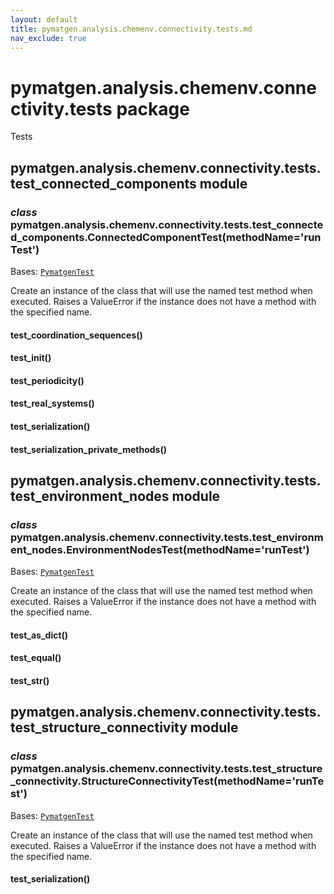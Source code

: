```yaml
---
layout: default
title: pymatgen.analysis.chemenv.connectivity.tests.md
nav_exclude: true
---
```


# pymatgen.analysis.chemenv.connectivity.tests package

Tests


## pymatgen.analysis.chemenv.connectivity.tests.test_connected_components module


### _class_ pymatgen.analysis.chemenv.connectivity.tests.test_connected_components.ConnectedComponentTest(methodName='runTest')
Bases: [`PymatgenTest`](pymatgen.util.md#pymatgen.util.testing.PymatgenTest)

Create an instance of the class that will use the named test
method when executed. Raises a ValueError if the instance does
not have a method with the specified name.


#### test_coordination_sequences()

#### test_init()

#### test_periodicity()

#### test_real_systems()

#### test_serialization()

#### test_serialization_private_methods()
## pymatgen.analysis.chemenv.connectivity.tests.test_environment_nodes module


### _class_ pymatgen.analysis.chemenv.connectivity.tests.test_environment_nodes.EnvironmentNodesTest(methodName='runTest')
Bases: [`PymatgenTest`](pymatgen.util.md#pymatgen.util.testing.PymatgenTest)

Create an instance of the class that will use the named test
method when executed. Raises a ValueError if the instance does
not have a method with the specified name.


#### test_as_dict()

#### test_equal()

#### test_str()
## pymatgen.analysis.chemenv.connectivity.tests.test_structure_connectivity module


### _class_ pymatgen.analysis.chemenv.connectivity.tests.test_structure_connectivity.StructureConnectivityTest(methodName='runTest')
Bases: [`PymatgenTest`](pymatgen.util.md#pymatgen.util.testing.PymatgenTest)

Create an instance of the class that will use the named test
method when executed. Raises a ValueError if the instance does
not have a method with the specified name.


#### test_serialization()